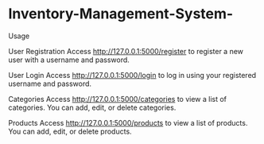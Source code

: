 # Inventory-Management-System-


Usage

User Registration
Access http://127.0.0.1:5000/register to register a new user with a username and password.

User Login
Access http://127.0.0.1:5000/login to log in using your registered username and password.

Categories
Access http://127.0.0.1:5000/categories to view a list of categories.
You can add, edit, or delete categories.

Products
Access http://127.0.0.1:5000/products to view a list of products.
You can add, edit, or delete products.

